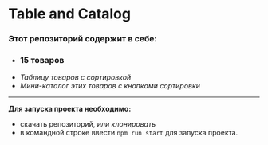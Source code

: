 # Table and Catalog

### Этот репозиторий содержит в себе:

- ### **15 товаров**
- _Таблицу товаров с сортировкой_
- _Мини-каталог этих товаров с кнопками сортировки_

---

**Для запуска проекта необходимо:**

- скачать репозиторий, _или клонировать_
- в командной строке ввести `npm run start` для запуска проекта.
